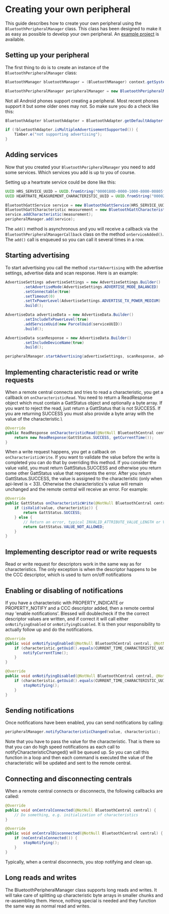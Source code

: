# Creating your own peripheral

This guide describes how to create your own peripheral using the `BluetoothPeripheralManager` class. This class has been designed to make it as easy as possible to develop your own peripheral. An [example project](https://github.com/weliem/bluetooth-server-example) is available.

## Setting up your peripheral

The first thing to do is to create an instance of the `BluetoothPeripheralManager` class:

```java
BluetoothManager bluetoothManager = (BluetoothManager) context.getSystemService(Context.BLUETOOTH_SERVICE);

BluetoothPeripheralManager peripheralManager = new BluetoothPeripheralManager(context, bluetoothManager, peripheralManagerCallback);
```

Not all Android phones support creating a peripheral. Most recent phones support it but some older ones may not. So make sure you do a check like this:

```java
BluetoothAdapter bluetoothAdapter = BluetoothAdapter.getDefaultAdapter();

if (!bluetoothAdapter.isMultipleAdvertisementSupported()) {
    Timber.e("not supporting advertising");
}
```

## Adding services

Now that you created your `BluetoothPeripheralManager` you need to add some services. Which services you add is up to you of course.

Setting up a heartrate service could be done like this:

```java
UUID HRS_SERVICE_UUID = UUID.fromString("0000180D-0000-1000-8000-00805f9b34fb");
UUID HEARTRATE_MEASUREMENT_CHARACTERISTIC_UUID = UUID.fromString("00002A37-0000-1000-8000-00805f9b34fb");

BluetoothGattService service = new BluetoothGattService(HRS_SERVICE_UUID, SERVICE_TYPE_PRIMARY);
BluetoothGattCharacteristic measurement = new BluetoothGattCharacteristic(HEARTRATE_MEASUREMENT_CHARACTERISTIC_UUID, PROPERTY_READ | PROPERTY_INDICATE, PERMISSION_READ);
service.addCharacteristic(measurement);
peripheralManager.add(service);
```

The `add()` method is asynchronous and you will receive a callback via the `BluetoothPeripheralManagerCallback` class on the method `onServiceAdded()`. The `add()` call is enqueued so you can call it several times in a row.

## Starting advertising

To start advertising you call the method `startAdvertising` with the advertise settings, advertise data and scan response. Here is an example:

```java
AdvertiseSettings advertiseSettings = new AdvertiseSettings.Builder()
        .setAdvertiseMode(AdvertiseSettings.ADVERTISE_MODE_BALANCED)
        .setConnectable(true)
        .setTimeout(0)
        .setTxPowerLevel(AdvertiseSettings.ADVERTISE_TX_POWER_MEDIUM)
        .build();

AdvertiseData advertiseData = new AdvertiseData.Builder()
        .setIncludeTxPowerLevel(true)
        .addServiceUuid(new ParcelUuid(serviceUUID))
        .build();

AdvertiseData scanResponse = new AdvertiseData.Builder()
        .setIncludeDeviceName(true)
        .build();

peripheralManager.startAdvertising(advertiseSettings, scanResponse, advertiseData);
```
        
## Implementing characteristic read or write requests

When a remote central connects and tries to read a characteristic, you get a callback on `onCharacteristicRead`. 
You need to return a ReadResponse object which must contain a GattStatus object and optionally a byte array. 
If you want to reject the read, just return a GattStatus that is not SUCCESS. If you are returning SUCCESS you must also provide a byte array with the value of the characteristic.\

```java
@Override
public ReadResponse onCharacteristicRead(@NotNull BluetoothCentral central, @NotNull BluetoothGattCharacteristic characteristic) {
    return new ReadResponse(GattStatus.SUCCESS, getCurrentTime());
}
```

When a write request happens, you get a callback on `onCharacteristicWrite`. If you want to validate the value before the write is completed you can do that by overriding this method. If you consider the value valid, you must return GattStatus.SUCCESS and otherwise you return some other GattStatus value that represents the error. 
After you return GattStatus.SUCCESS, the value is assigned to the characteristic (only when api-level is < 33). Otherwise the characteristics's value will remain unchanged and the remote central will receive an error. For example:

```java
@Override
public GattStatus onCharacteristicWrite(@NotNull BluetoothCentral central, @NotNull BluetoothGattCharacteristic characteristic, @NotNull byte[] value) {
    if (isValid(value, characteristic)) {
        return GattStatus.SUCCESS;
    } else {
        // Return an error, typical INVALID_ATTRIBUTE_VALUE_LENGTH or VALUE_NOT_ALLOWED
        return GattStatus.VALUE_NOT_ALLOWED;
    }
}
```

## Implementing descriptor read or write requests

Read or write request for descriptors work in the same way as for characteristics. The only exception is when the descriptor happens to be the CCC descriptor, which is used to turn on/off notifications

## Enabling or disabling of notifications

If you have a characteristic with PROPERTY_INDICATE or PROPERTY_NOTIFY and a CCC descriptor added, then a remote central may 'enable notifications'. Blessed will doublecheck if the the correct descriptor values are written, and if correct it will call either `onNotifyingEnabled` or `onNotifyingDisabled`. It is then your responsibility to actually follow up and do the notifications.


```java
@Override
public void onNotifyingEnabled(@NotNull BluetoothCentral central, @NotNull BluetoothGattCharacteristic characteristic) {
    if (characteristic.getUuid().equals(CURRENT_TIME_CHARACTERISTIC_UUID)) {
        notifyCurrentTime();
    }
}

@Override
public void onNotifyingDisabled(@NotNull BluetoothCentral central, @NotNull BluetoothGattCharacteristic characteristic) {
    if (characteristic.getUuid().equals(CURRENT_TIME_CHARACTERISTIC_UUID)) {
        stopNotifying();
    }
}
```

## Sending notifications

Once notifications have been enabled, you can send notifications by calling:

```java
peripheralManager.notifyCharacteristicChanged(value, characteristic);
```

Note that you have to pass the value for the characteristic. That is there so that you can do high speed notifications as each call to notifyCharacteristicChanged() will be queued up. So you can call this function in a loop and then each command is executed the value of the characteristic will be updated and sent to the remote central.

## Connecting and disconnecting centrals

When a remote central connects or disconnects, the following callbacks are called:

```java
@Override
public void onCentralConnected(@NotNull BluetoothCentral central) {
    // Do something, e.g. initialization of characteristics
}

@Override
public void onCentralDisconnected(@NotNull BluetoothCentral central) {
    if (noCentralsConnected()) {
        stopNotifying();
    }
}
```

Typically, when a central disconnects, you stop notifying and clean up. 

## Long reads and writes

The BluetoothPeripheralManager class supports long reads and writes. It will take care of splitting up characteristic byte arrays in smaller chunks and re-assembling them. Hence, nothing special is needed and they function the same way as normal read and writes.


